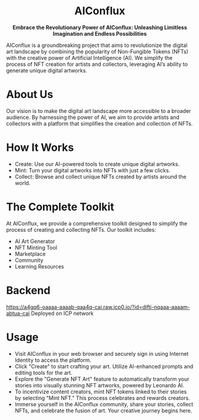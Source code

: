   <div align="center">
  <h1>AIConflux</h1>
  <p>
    <strong>Embrace the Revolutionary Power of AIConflux: Unleashing Limitless Imagination and Endless Possibilities</strong>
  </p>

</div>

AIConflux is a groundbreaking project that aims to revolutionize the digital art landscape by combining the popularity of Non-Fungible Tokens (NFTs) with the creative power of Artificial Intelligence (AI). We simplify the process of NFT creation for artists and collectors, leveraging AI’s ability to generate unique digital artworks.

# About Us

Our vision is to make the digital art landscape more accessible to a broader audience. By harnessing the power of AI, we aim to provide artists and collectors with a platform that simplifies the creation and collection of NFTs.

# How It Works
* Create: Use our AI-powered tools to create unique digital artworks.
* Mint: Turn your digital artworks into NFTs with just a few clicks.
* Collect: Browse and collect unique NFTs created by artists around the world.

# The Complete Toolkit
At AIConflux, we provide a comprehensive toolkit designed to simplify the process of creating and collecting NFTs. Our toolkit includes:

* AI Art Generator
* NFT Minting Tool
* Marketplace
* Community
* Learning Resources

# Backend
https://a4gq6-oaaaa-aaaab-qaa4q-cai.raw.icp0.io/?id=difti-nqaaa-aaaam-abtua-cai
Deployed on ICP network

# Usage

* Visit AIConflux in your web browser and securely sign in using Internet Identity to access the platform.
* Click "Create" to start crafting your art. Utilize AI-enhanced prompts and editing tools for the art.
* Explore the "Generate NFT Art" feature to automatically transform your stories into visually stunning NFT artworks, powered by Leonardo AI.
* To incentivize content creators, mint NFT tokens linked to their stories by selecting "Mint NFT." This process celebrates and rewards creators.
* Immerse yourself in the AIConflux community, share your stories, collect NFTs, and celebrate the fusion of art. Your creative journey begins here.

